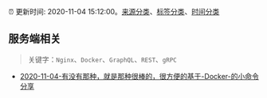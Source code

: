 :alarm_clock: 更新时间: 2020-11-04 15:12:00。[来源分类](../README.md)、[标签分类](../TAGS.md)、[时间分类](../TIMELINE.md)

## 服务端相关


> 关键字：`Nginx`、`Docker`、`GraphQL`、`REST`、`gRPC`



- [2020-11-04-有没有那种，就是那种很棒的，很方便的基于-Docker-的小命令分享](https://www.v2ex.com/t/721823) 